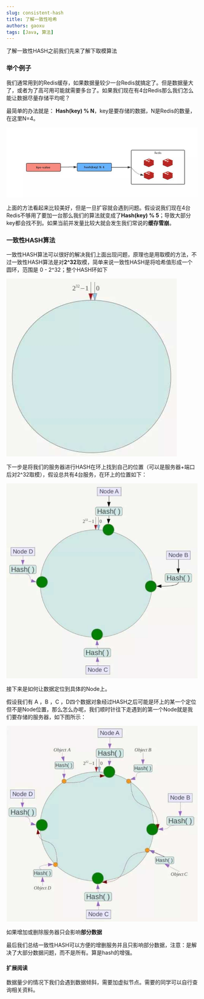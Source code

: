 ```yaml
---
slug: consistent-hash
title: 了解一致性哈希
authors: gaoxu
tags: [Java, 算法]
---
```


了解一致性HASH之前我们先来了解下取模算法

### 举个例子

我们通常用到的Redis缓存，如果数据量较少一台Redis就搞定了。但是数据量大了，或者为了高可用可能就需要多台了。如果我们现在有4台Redis那么我们怎么能让数据尽量存储平均呢？

最简单的办法就是：
**Hash(key) % N**，key是要存储的数据，N是Redis的数量，在这里N=4。

![Alt text here](1.jpg)

上面的方法看起来比较美好，但是一旦扩容就会遇到问题。假设说我们现在4台Redis不够用了要加一台那么我们的算法就变成了**Hash(key) % 5**；导致大部分key都会找不到。如果当前并发量比较大就会发生我们常说的**缓存雪崩**。



### 一致性HASH算法

一致性HASH算法可以很好的解决我们上面出现问题，原理也是用取模的方法，不过一致性HASH算法是对**2^32**取模，简单来说一致性HASH是将哈希值形成一个圆环，范围是 0 - 2^32；整个HASH环如下

![](2.jpg)

下一步是将我们的服务器进行HASH在环上找到自己的位置（可以是服务器+端口后对2^32取模），假设总共有4台服务，在环上的位置如下：

![](3.jpg)

接下来是如何让数据定位到具体的Node上。

假设我们有 A ，B ，C ，D四个数据对象经过HASH之后可能是环上的某一个定位但不是Node位置，那么怎么办呢，我们顺时针往下走遇到的第一个Node就是我们要存储的服务器，如下图所示：

![](4.jpg)

如果增加或删除服务器只会影响**部分数据**



最后我们总结一致性HASH可以方便的增删服务并且只影响部分数据，注意：是解决了大部分数据问题，而不是所有。算是hash的增强。



#### 扩展阅读

数据量少的情况下我们会遇到数据倾斜，需要加虚拟节点。需要的同学可以自行查询相关资料。